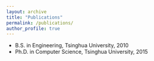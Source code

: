 ```yaml
---
layout: archive
title: "Publications"
permalink: /publications/
author_profile: true
---
```


* B.S. in Engineering, Tsinghua University, 2010
* Ph.D. in Computer Science, Tsinghua University, 2015
